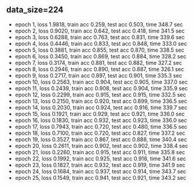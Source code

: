 ## data_size=224

-   epoch 1, loss 1.9818, train acc 0.259, test acc 0.503, time 348.7 sec
-   epoch 2, loss 0.9020, train acc 0.642, test acc 0.418, time 341.5 sec
-   epoch 3, loss 0.6288, train acc 0.763, test acc 0.831, time 339.6 sec
-   epoch 4, loss 0.4446, train acc 0.833, test acc 0.848, time 333.0 sec
-   epoch 5, loss 0.3881, train acc 0.855, test acc 0.870, time 338.5 sec
-   epoch 6, loss 0.3450, train acc 0.869, test acc 0.884, time 328.2 sec
-   epoch 7, loss 0.3174, train acc 0.881, test acc 0.882, time 327.2 sec
-   epoch 8, loss 0.2946, train acc 0.890, test acc 0.887, time 326.1 sec
-   epoch 9, loss 0.2717, train acc 0.897, test acc 0.901, time 335.3 sec
-   epoch 10, loss 0.2563, train acc 0.904, test acc 0.905, time 337.0 sec
-   epoch 11, loss 0.2439, train acc 0.908, test acc 0.904, time 335.9 sec
-   epoch 12, loss 0.2299, train acc 0.915, test acc 0.915, time 332.5 sec
-   epoch 13, loss 0.2150, train acc 0.920, test acc 0.899, time 336.5 sec
-   epoch 14, loss 0.2030, train acc 0.924, test acc 0.916, time 339.7 sec
-   epoch 15, loss 0.1921, train acc 0.929, test acc 0.921, time 336.0 sec
-   epoch 16, loss 0.1830, train acc 0.932, test acc 0.923, time 336.0 sec
-   epoch 17, loss 0.7943, train acc 0.720, test acc 0.480, time 336.5 sec
-   epoch 18, loss 0.7100, train acc 0.720, test acc 0.827, time 337.2 sec
-   epoch 19, loss 0.3527, train acc 0.867, test acc 0.888, time 340.4 sec
-   epoch 20, loss 0.2611, train acc 0.902, test acc 0.902, time 338.4 sec
-   epoch 21, loss 0.2260, train acc 0.915, test acc 0.911, time 335.8 sec
-   epoch 22, loss 0.1992, train acc 0.925, test acc 0.918, time 341.6 sec
-   epoch 23, loss 0.1827, train acc 0.932, test acc 0.919, time 341.9 sec
-   epoch 24, loss 0.1684, train acc 0.937, test acc 0.914, time 343.7 sec
-   epoch 25, loss 0.1549, train acc 0.941, test acc 0.921, time 343.2 sec
